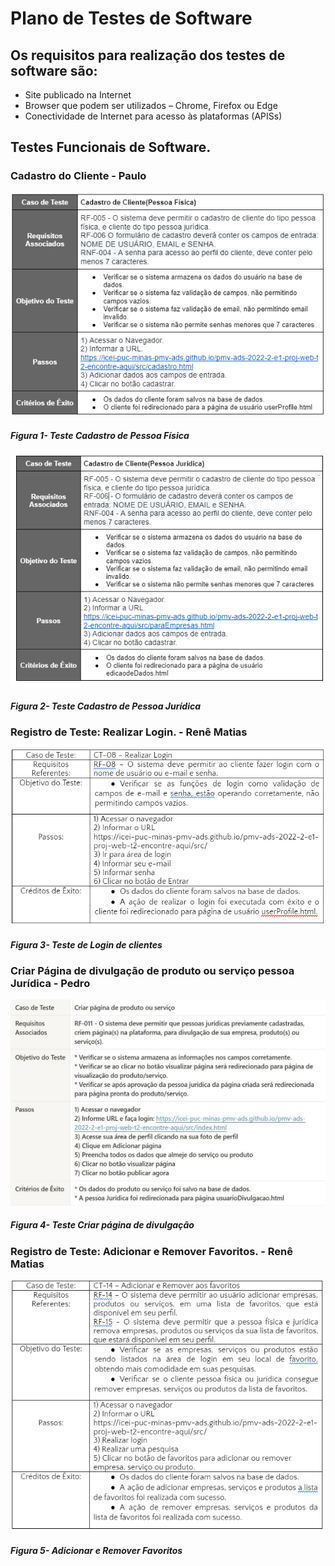# Plano de Testes de Software

## Os requisitos para realização dos testes de software são:

- Site publicado na Internet
- Browser que podem ser utilizados – Chrome, Firefox ou Edge
- Conectividade de Internet para acesso às plataformas (APISs)

## Testes Funcionais de Software.

### Cadastro do Cliente - Paulo

<p align="center"> 
  <img src="img/testes/CadastroPessoaFisica.PNG" width="600">
</p>

##### _Figura 1- Teste Cadastro de Pessoa Física_

<p align="center"> 
  <img src="img/testes/CadastroPessoaJuridica.PNG" width="600">
</p>

##### _Figura 2- Teste Cadastro de Pessoa Jurídica_

### Registro de Teste: Realizar Login. - Renê Matias

<p align="center"> 
  <img src="img/testes/TesteLogin.PNG" width="600">
</p>

##### _Figura 3- Teste de Login de clientes_

### Criar Página de divulgação de produto ou serviço pessoa Jurídica - Pedro

<p align="center"> 
  <img src="img/testes/CriarPaginaJuridica.JPG" width="600">
</p>

##### _Figura 4- Teste Criar página de divulgação_

### Registro de Teste: Adicionar e Remover Favoritos. - Renê Matias

<p align="center"> 
  <img src="img/testes/TesteFavoritos.PNG" width="600">
</p>

##### _Figura 5- Adicionar e Remover Favoritos_
